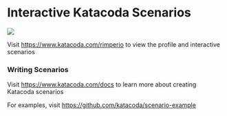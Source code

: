 # Interactive Katacoda Scenarios

[![](http://shields.katacoda.com/katacoda/rimperio/count.svg)](https://www.katacoda.com/rimperio "Get your profile on Katacoda.com")

Visit https://www.katacoda.com/rimperio to view the profile and interactive scenarios

### Writing Scenarios
Visit https://www.katacoda.com/docs to learn more about creating Katacoda scenarios

For examples, visit https://github.com/katacoda/scenario-example
